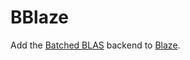 # BBlaze
Add the [Batched BLAS](http://icl.utk.edu/bblas/) backend to [Blaze](https://bitbucket.org/blaze-lib/blaze/src/master/).